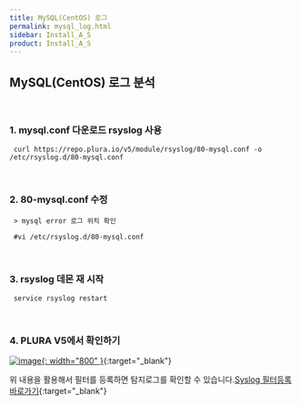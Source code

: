 ```yaml
---
title: MySQL(CentOS) 로그
permalink: mysql_log.html
sidebar: Install_A_S
product: Install_A_S
---
```


## MySQL(CentOS) 로그 분석

<br />

### 1. mysql.conf 다운로드 rsyslog 사용

     curl https://repo.plura.io/v5/module/rsyslog/80-mysql.conf -o /etc/rsyslog.d/80-mysql.conf

<br />

### 2. 80-mysql.conf 수정

     > mysql error 로그 위치 확인

     #vi /etc/rsyslog.d/80-mysql.conf

<br />

### 3. rsyslog 데몬 재 시작

     service rsyslog restart

<br />

### 4. PLURA V5에서 확인하기

[![image](/docs/images/Ins_G/Mysql(cent)log/1.png){: width="800" }](/docs/images/Ins_G/Mysql(cent)log/1.png){:target="_blank"}

위 내용을 활용해서 필터를 등록하면 탐지로그를 확인할 수 있습니다.[Syslog 필터등록 바로가기](https://qubitsec.github.io/f_regi_syslog.html){:target="_blank"}